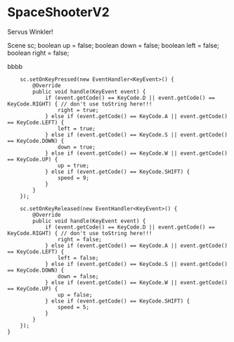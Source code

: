 # SpaceShooterV2
Servus Winkler!


Scene sc;
	boolean up = false;
	boolean down = false;
	boolean left = false;
	boolean right = false;

bbbb

		sc.setOnKeyPressed(new EventHandler<KeyEvent>() {
			@Override
			public void handle(KeyEvent event) {
				if (event.getCode() == KeyCode.D || event.getCode() == KeyCode.RIGHT) { // don't use toString here!!!
					right = true;
				} else if (event.getCode() == KeyCode.A || event.getCode() == KeyCode.LEFT) {
					left = true;
				} else if (event.getCode() == KeyCode.S || event.getCode() == KeyCode.DOWN) {
					down = true;
				} else if (event.getCode() == KeyCode.W || event.getCode() == KeyCode.UP) {
					up = true;
				} else if (event.getCode() == KeyCode.SHIFT) {
					speed = 9;
				}
			}
		});

		sc.setOnKeyReleased(new EventHandler<KeyEvent>() {
			@Override
			public void handle(KeyEvent event) {
				if (event.getCode() == KeyCode.D || event.getCode() == KeyCode.RIGHT) { // don't use toString here!!!
					right = false;
				} else if (event.getCode() == KeyCode.A || event.getCode() == KeyCode.LEFT) {
					left = false;
				} else if (event.getCode() == KeyCode.S || event.getCode() == KeyCode.DOWN) {
					down = false;
				} else if (event.getCode() == KeyCode.W || event.getCode() == KeyCode.UP) {
					up = false;
				} else if (event.getCode() == KeyCode.SHIFT) {
					speed = 5;
				}
			}
		});
	}
	
	
	